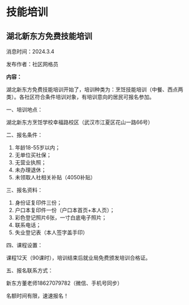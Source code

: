 # 技能培训

## 湖北新东方免费技能培训

消息时间：2024.3.4

发布作者：社区网格员

**内容：**

湖北新东方免费技能培训开始了，培训种类为：烹饪技能培训（中餐、西点两类）。各社区符合条件培训对象，有培训意向的居民可报名参加。

一、培训地点：

湖北新东方烹饪学校幸福路校区（武汉市江夏区花山一路66号）

二、报名条件：

1. 年龄18-55岁以内；
2. 无单位买社保；
3. 无营业执照；
4. 未办理退休；
5. 未领取人社相关补贴（4050补贴）

三、报名资料：

1. 身份证复印件三份；
2. 户口本复印件一份（户口本首页+本人页）；
3. 彩色登记照片6张，一寸白底电子照片；
4. 联系电话；
5. 失业登记表（本人签字盖手印）

四、课程设置：
 
课程12天（90课时），培训结束后就业局免费颁发培训合格证。

五、报名联系方式：

新东方董老师18627079782（微信、手机号同步）

名额时间有限，速速报名！


